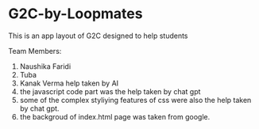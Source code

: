 # G2C-by-Loopmates
This is an app layout of G2C designed to help students

Team Members:
1. Naushika Faridi
2. Tuba 
3. Kanak Verma
help taken by AI
1. the javascript code part was the help taken by chat gpt
2. some of the complex styliying features of css were also the help taken by chat gpt.
3. the backgroud of index.html page was taken from google.


